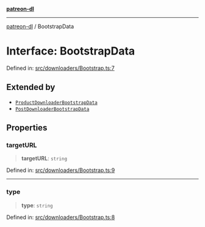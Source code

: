 [**patreon-dl**](../README.md)

***

[patreon-dl](../README.md) / BootstrapData

# Interface: BootstrapData

Defined in: [src/downloaders/Bootstrap.ts:7](https://github.com/patrickkfkan/patreon-dl/blob/4dbe5b7f9bc86c654049194392d94f0aeefc44c0/src/downloaders/Bootstrap.ts#L7)

## Extended by

- [`ProductDownloaderBootstrapData`](ProductDownloaderBootstrapData.md)
- [`PostDownloaderBootstrapData`](PostDownloaderBootstrapData.md)

## Properties

### targetURL

> **targetURL**: `string`

Defined in: [src/downloaders/Bootstrap.ts:9](https://github.com/patrickkfkan/patreon-dl/blob/4dbe5b7f9bc86c654049194392d94f0aeefc44c0/src/downloaders/Bootstrap.ts#L9)

***

### type

> **type**: `string`

Defined in: [src/downloaders/Bootstrap.ts:8](https://github.com/patrickkfkan/patreon-dl/blob/4dbe5b7f9bc86c654049194392d94f0aeefc44c0/src/downloaders/Bootstrap.ts#L8)

